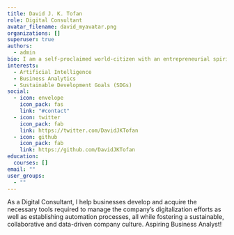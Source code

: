 ```yaml
---
title: David J. K. Tofan
role: Digital Consultant
avatar_filename: david_myavatar.png
organizations: []
superuser: true
authors:
  - admin
bio: I am a self-proclaimed world-citizen with an entrepreneurial spirit.
interests:
  - Artificial Intelligence
  - Business Analytics
  - Sustainable Development Goals (SDGs)
social:
  - icon: envelope
    icon_pack: fas
    link: "#contact"
  - icon: twitter
    icon_pack: fab
    link: https://twitter.com/DavidJKTofan
  - icon: github
    icon_pack: fab
    link: https://github.com/DavidJKTofan
education:
  courses: []
email: ""
user_groups:
  - ""
---
```

As a Digital Consultant, I help businesses develop and acquire the necessary tools required to manage the company’s digitalization efforts as well as establishing automation processes, all while fostering a sustainable, collaborative and data-driven company culture. Aspiring Business Analyst!
